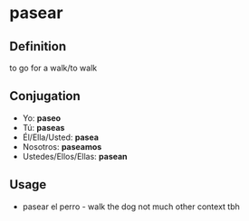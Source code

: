 # pasear

## Definition
to go for a walk/to walk

## Conjugation

- Yo: **paseo**
- Tú: **paseas**
- Él/Ella/Usted: **pasea**
- Nosotros: **paseamos**
- Ustedes/Ellos/Ellas: **pasean**

## Usage

- pasear el perro \- walk the dog
not much other context tbh